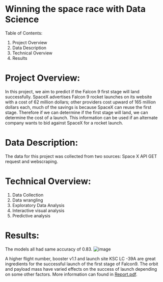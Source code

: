 # Winning the space race with Data Science

Table of Contents:
1. Project Overview
2. Data Description
3. Technical Overview
4. Results

   
# Project Overview:

In this project, we aim to predict if the Falcon 9 first stage will land successfully. SpaceX advertises Falcon 9 rocket launches on its website with a cost of 62 million dollars; other providers cost upward of 165 million dollars each, much of the savings is because SpaceX can reuse the first stage. Therefore if we can determine if the first stage will land, we can determine the cost of a launch. This information can be used if an alternate company wants to bid against SpaceX for a rocket launch. 


# Data Description:

The data for this project was collected from two sources: Space X API GET request and webscraping.


# Technical Overview:
1. Data Collection
2. Data wrangling
3. Exploratory Data Analysis
4. Interactive visual analysis
5. Predictive analysis

# Results:

The models all had same accuracy of 0.83.
![image](https://github.com/VivianEzeagu/Winning-the-space-race-with-data-science/assets/115571925/ecfb6864-57ef-46ac-ab83-7a77f420144d)


A higher flight number,  booster v1.1 and launch site KSC LC -39A are great ingredients for the successful launch of the first stage of Falcon9. The orbit and payload mass have varied effects on the success of launch depending on some other factors. More information can found in [Report.pdf]([url](https://github.com/VivianEzeagu/Winning-the-space-race-with-data-science/blob/main/Report.pdf)).




